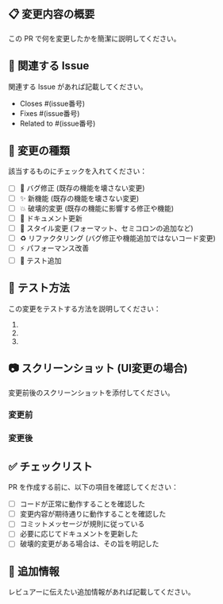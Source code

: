 ## 📋 変更内容の概要
この PR で何を変更したかを簡潔に説明してください。

## 🎯 関連する Issue
関連する Issue があれば記載してください。
- Closes #(issue番号)
- Fixes #(issue番号)
- Related to #(issue番号)

## 🔄 変更の種類
該当するものにチェックを入れてください：

- [ ] 🐛 バグ修正 (既存の機能を壊さない変更)
- [ ] ✨ 新機能 (既存の機能を壊さない変更)
- [ ] 💥 破壊的変更 (既存の機能に影響する修正や機能)
- [ ] 📝 ドキュメント更新
- [ ] 🎨 スタイル変更 (フォーマット、セミコロンの追加など)
- [ ] ♻️ リファクタリング (バグ修正や機能追加ではないコード変更)
- [ ] ⚡ パフォーマンス改善
- [ ] 🧪 テスト追加

## 🧪 テスト方法
この変更をテストする方法を説明してください：

1. 
2. 
3. 

## 📷 スクリーンショット (UI変更の場合)
変更前後のスクリーンショットを添付してください。

### 変更前
<!-- スクリーンショットを添付 -->

### 変更後
<!-- スクリーンショットを添付 -->

## ✅ チェックリスト
PR を作成する前に、以下の項目を確認してください：

- [ ] コードが正常に動作することを確認した
- [ ] 変更内容が期待通りに動作することを確認した
- [ ] コミットメッセージが規則に従っている
- [ ] 必要に応じてドキュメントを更新した
- [ ] 破壊的変更がある場合は、その旨を明記した

## 📝 追加情報
レビュアーに伝えたい追加情報があれば記載してください。 